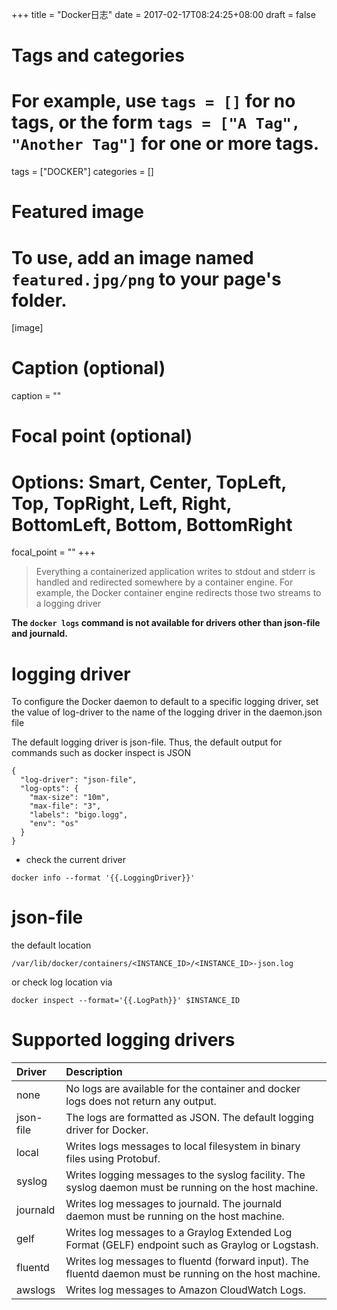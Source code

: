 +++
title = "Docker日志"
date = 2017-02-17T08:24:25+08:00
draft = false

# Tags and categories
# For example, use `tags = []` for no tags, or the form `tags = ["A Tag", "Another Tag"]` for one or more tags.
tags = ["DOCKER"]
categories = []

# Featured image
# To use, add an image named `featured.jpg/png` to your page's folder. 
[image]
  # Caption (optional)
  caption = ""

  # Focal point (optional)
  # Options: Smart, Center, TopLeft, Top, TopRight, Left, Right, BottomLeft, Bottom, BottomRight
  focal_point = ""
+++

>Everything a containerized application writes to stdout and stderr is handled and redirected somewhere by a container engine. For example, the Docker container engine redirects those two streams to a logging driver

**The `docker logs` command is not available for drivers other than json-file and journald.**


# logging driver

To configure the Docker daemon to default to a specific logging driver, set the value of log-driver to the name of the logging driver in the daemon.json file

The default logging driver is json-file. Thus, the default output for commands such as docker inspect <CONTAINER> is JSON

```
{
  "log-driver": "json-file",
  "log-opts": {
    "max-size": "10m",
    "max-file": "3",
    "labels": "bigo.logg",
    "env": "os"
  }
}
```

- check the current driver

```
docker info --format '{{.LoggingDriver}}'
```

# json-file

the default location

`/var/lib/docker/containers/<INSTANCE_ID>/<INSTANCE_ID>-json.log`

or  check log location via

```
docker inspect --format='{{.LogPath}}' $INSTANCE_ID
```

# Supported logging drivers

Driver |	Description
:---|:---
none |	No logs are available for the container and docker logs does not return any output.
json-file| 	The logs are formatted as JSON. The default logging driver for Docker.
local| 	Writes logs messages to local filesystem in binary files using Protobuf.
syslog| 	Writes logging messages to the syslog facility. The syslog daemon must be running on the host machine.
journald| 	Writes log messages to journald. The journald daemon must be running on the host machine.
gelf |	Writes log messages to a Graylog Extended Log Format (GELF) endpoint such as Graylog or Logstash.
fluentd| 	Writes log messages to fluentd (forward input). The fluentd daemon must be running on the host machine.
awslogs |	Writes log messages to Amazon CloudWatch Logs.

